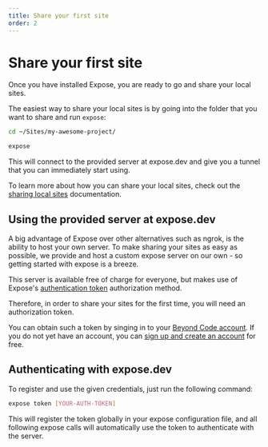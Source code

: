 ```yaml
---
title: Share your first site
order: 2
---
```


# Share your first site

Once you have installed Expose, you are ready to go and share your local sites.

The easiest way to share your local sites is by going into the folder that you want to share and run `expose`:

```bash
cd ~/Sites/my-awesome-project/

expose
```

This will connect to the provided server at expose.dev and give you a tunnel that you can immediately start using.

To learn more about how you can share your local sites, check out the [sharing local sites](/docs/expose/client/sharing) documentation.

## Using the provided server at expose.dev

A big advantage of Expose over other alternatives such as ngrok, is the ability to host your own server. To make sharing your sites as easy as possible, we provide and host a custom expose server on our own - so getting started with expose is a breeze.

This server is available free of charge for everyone, but makes use of Expose's [authentication token]() authorization method.

Therefore, in order to share your sites for the first time, you will need an authorization token.

You can obtain such a token by singing in to your [Beyond Code account](/login). If you do not yet have an account, you can [sign up and create an account](/register) for free.

## Authenticating with expose.dev

To register and use the given credentials, just run the following command:

```bash
expose token [YOUR-AUTH-TOKEN]
```

This will register the token globally in your expose configuration file, and all following expose calls will automatically use the token to authenticate with the server.

